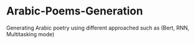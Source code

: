 # Arabic-Poems-Generation
Generating Arabic poetry using different approached such as (Bert, RNN, Multitasking mode)
